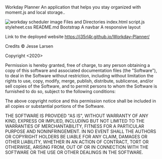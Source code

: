 Workday Planner
An application that helps you stay organized with moment.js and local storage..

![workday scheduler image](https://j35rl4r.github.io/responsive.portfolio.second.edition/images/workdayplanner.PNG)
Files and Directories
index.html
script.js
styleheet.css
README.md
Bootstrap
A navbar
A responsive layout

Link to the deployed website
https://j35rl4r.github.io/Workday-Planner/



Credits
© Jesse Larsen

Copyright <2020> <Jesse R. Larsen>

Permission is hereby granted, free of charge, to any person obtaining a copy of this software and associated documentation files (the "Software"), to deal in the Software without restriction, including without limitation the rights to use, copy, modify, merge, publish, distribute, sublicense, and/or sell copies of the Software, and to permit persons to whom the Software is furnished to do so, subject to the following conditions:

The above copyright notice and this permission notice shall be included in all copies or substantial portions of the Software.

THE SOFTWARE IS PROVIDED "AS IS", WITHOUT WARRANTY OF ANY KIND, EXPRESS OR IMPLIED, INCLUDING BUT NOT LIMITED TO THE WARRANTIES OF MERCHANTABILITY, FITNESS FOR A PARTICULAR PURPOSE AND NONINFRINGEMENT. IN NO EVENT SHALL THE AUTHORS OR COPYRIGHT HOLDERS BE LIABLE FOR ANY CLAIM, DAMAGES OR OTHER LIABILITY, WHETHER IN AN ACTION OF CONTRACT, TORT OR OTHERWISE, ARISING FROM, OUT OF OR IN CONNECTION WITH THE SOFTWARE OR THE USE OR OTHER DEALINGS IN THE SOFTWARE.
